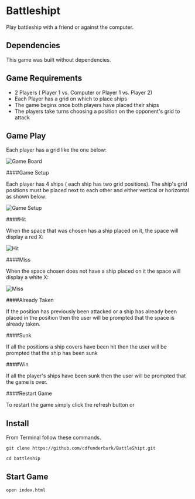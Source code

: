 # Battleshipt

Play battleship with a friend or against the computer.

## Dependencies

This game was built without dependencies.

## Game Requirements

+ 2 Players ( Player 1 vs. Computer or Player 1 vs. Player 2)
+ Each Player has a grid on which to place ships
+ The game begins once both players have placed their ships
+ The players take turns choosing a position on the opponent's grid to attack

## Game Play

Each player has a grid like the one below:

![Game Board](https://s3.us-east-2.amazonaws.com/battleshipt/Screen+Shot+2019-04-26+at+6.54.00+PM.png)


####Game Setup

Each player has 4 ships ( each ship has two grid positions).  The ship's grid positions must be placed next to each other and either vertical or horizontal as shown below:

![Game Setup](https://s3.us-east-2.amazonaws.com/battleshipt/Screen+Shot+2019-04-26+at+6.54.52+PM.png)

####Hit

 When the space that was chosen has a ship placed on it, the space will display a red X:

![Hit](https://s3.us-east-2.amazonaws.com/battleshipt/Screen+Shot+2019-04-26+at+6.54.35+PM.png)


####Miss 

 When the space chosen does not have a ship placed on it the space will display a white X:

![Miss](https://s3.us-east-2.amazonaws.com/battleshipt/Screen+Shot+2019-04-26+at+6.54.22+PM.png)


####Already Taken

If the position has previously been attacked or a ship has already been placed in the position then the user will be prompted that the space is already taken.

####Sunk 

If all the positions a ship covers have been hit then the user will be prompted that the ship has been sunk

####Win

If all the player's ships have been sunk then the user will be prompted that the game is over.


####Restart Game

To restart the game simply click the refresh button or 

## Install

From Terminal follow these commands.

`git clone https://github.com/cdfunderburk/BattleShipt.git`

`cd battleship`

## Start Game

`open index.html`
